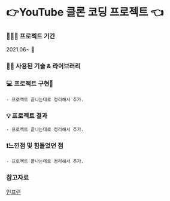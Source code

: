 # 👉YouTube 클론 코딩 프로젝트 👈

### 👨🏻‍💻 프로젝트 기간
2021.06~  🏃

### 💁🏻 사용된 기술 & 라이브러리


### 💻 프로젝트 구현
    - 프로젝트 끝나는데로 정리해서 추가.


### 💡 프로젝트 결과
    - 프로젝트 끝나는데로 정리해서 추가.

### ❗️느낀점 및 힘들었던 점
    - 프로젝트 끝나는데로 정리해서 추가.


### 참고자료
[인프런](https://www.inflearn.com/course/%EB%94%B0%EB%9D%BC%ED%95%98%EB%A9%B0-%EB%B0%B0%EC%9A%B0%EB%8A%94-%EB%85%B8%EB%93%9C-%EB%A6%AC%EC%95%A1%ED%8A%B8-%EC%9C%A0%ED%8A%9C%EB%B8%8C-%EB%A7%8C%EB%93%A4%EA%B8%B0/dashboard)
